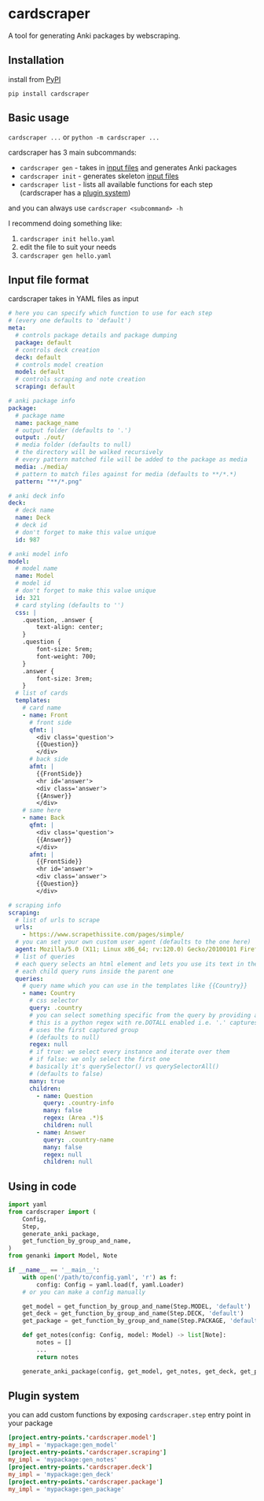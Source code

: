 # cardscraper

A tool for generating Anki packages by webscraping.

## Installation

install from [PyPI](https://pypi.org/project/cardscraper/)

```
pip install cardscraper
```

## Basic usage

`cardscraper ...` or `python -m cardscraper ...`

cardscraper has 3 main subcommands:

- `cardscraper gen` - takes in [input files](#input-file-format) and generates Anki packages
- `cardscraper init` - generates skeleton [input files](#input-file-format)
- `cardscraper list` - lists all available functions for each step (cardscraper has a [plugin system](#plugin-system))

and you can always use `cardscraper <subcommand> -h`

I recommend doing something like:

1. `cardscraper init hello.yaml`
2. edit the file to suit your needs
3. `cardscraper gen hello.yaml`

## Input file format

cardscraper takes in YAML files as input

```yaml
# here you can specify which function to use for each step
# (every one defaults to 'default')
meta:
  # controls package details and package dumping
  package: default
  # controls deck creation
  deck: default
  # controls model creation
  model: default
  # controls scraping and note creation
  scraping: default

# anki package info
package:
  # package name
  name: package_name
  # output folder (defaults to '.')
  output: ./out/
  # media folder (defaults to null)
  # the directory will be walked recursively
  # every pattern matched file will be added to the package as media
  media: ./media/
  # pattern to match files against for media (defaults to **/*.*)
  pattern: "**/*.png"

# anki deck info
deck:
  # deck name
  name: Deck
  # deck id
  # don't forget to make this value unique
  id: 987

# anki model info
model:
  # model name
  name: Model
  # model id
  # don't forget to make this value unique
  id: 321
  # card styling (defaults to '')
  css: |
    .question, .answer {
        text-align: center;
    }
    .question {
        font-size: 5rem;
        font-weight: 700;
    }
    .answer {
        font-size: 3rem;
    }
  # list of cards
  templates:
    # card name
    - name: Front
      # front side
      qfmt: |
        <div class='question'>
        {{Question}}
        </div>
      # back side
      afmt: |
        {{FrontSide}}
        <hr id='answer'>
        <div class='answer'>
        {{Answer}}
        </div>
    # same here
    - name: Back
      qfmt: |
        <div class='question'>
        {{Answer}}
        </div>
      afmt: |
        {{FrontSide}}
        <hr id='answer'>
        <div class='answer'>
        {{Question}}
        </div>

# scraping info
scraping:
  # list of urls to scrape
  urls:
    - https://www.scrapethissite.com/pages/simple/
  # you can set your own custom user agent (defaults to the one here)
  agent: Mozilla/5.0 (X11; Linux x86_64; rv:120.0) Gecko/20100101 Firefox/120.0
  # list of queries
  # each query selects an html element and lets you use its text in the templates
  # each child query runs inside the parent one
  queries:
    # query name which you can use in the templates like {{Country}}
    - name: Country
      # css selector
      query: .country
      # you can select something specific from the query by providing a regex
      # this is a python regex with re.DOTALL enabled i.e. '.' captures '\n'
      # uses the first captured group
      # (defaults to null)
      regex: null
      # if true: we select every instance and iterate over them
      # if false: we only select the first one
      # basically it's querySelector() vs querySelectorAll()
      # (defaults to false)
      many: true
      children:
        - name: Question
          query: .country-info
          many: false
          regex: (Area .*)$
          children: null
        - name: Answer
          query: .country-name
          many: false
          regex: null
          children: null
```

## Using in code

```py
import yaml
from cardscraper import (
    Config,
    Step,
    generate_anki_package,
    get_function_by_group_and_name,
)
from genanki import Model, Note

if __name__ == '__main__':
    with open('/path/to/config.yaml', 'r') as f:
        config: Config = yaml.load(f, yaml.Loader)
    # or you can make a config manually

    get_model = get_function_by_group_and_name(Step.MODEL, 'default')
    get_deck = get_function_by_group_and_name(Step.DECK, 'default')
    get_package = get_function_by_group_and_name(Step.PACKAGE, 'default')

    def get_notes(config: Config, model: Model) -> list[Note]:
        notes = []
        ...
        return notes

    generate_anki_package(config, get_model, get_notes, get_deck, get_package)
```

## Plugin system

you can add custom functions by exposing `cardscraper.step` entry point in your package

```toml
[project.entry-points.'cardscraper.model']
my_impl = 'mypackage:gen_model'
[project.entry-points.'cardscraper.scraping']
my_impl = 'mypackage:gen_notes'
[project.entry-points.'cardscraper.deck']
my_impl = 'mypackage:gen_deck'
[project.entry-points.'cardscraper.package']
my_impl = 'mypackage:gen_package'
```
